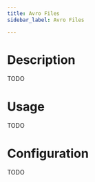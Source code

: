 ```yaml
---
title: Avro Files
sidebar_label: Avro Files

---
```


# Description

TODO

# Usage

TODO

# Configuration

TODO
